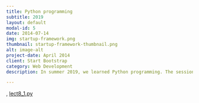 ```yaml
---
title: Python programming
subtitle: 2019
layout: default
modal-id: 5
date: 2014-07-14
img: startup-framework.png
thumbnail: startup-framework-thumbnail.png
alt: image-alt
project-date: April 2014
client: Start Bootstrap
category: Web Development
description: In summer 2019, we learned Python programming. The session topics, slides and some Python codes used in the study can be seen by clicking the links blow. <br><b>Introduction to Python programing language and Spyder (<a href="../files/Introduction.pdf">slides</a>, <a href="../files/lect1.py">lect1.py</a>)</LI></b> <br><b>Variable and data type (<a href="../files/variable.pdf">slides</a>, <a href="../files/lect2.py">lect2.py</a>)</LI></b> <br><b>Condition and branch statements (<a href="../files/condition.pdf">slides</a>, <a href="../files/lect3.py">lect3.py</a>)</LI></b> <br><b>Loop statements (<a href="../files/loop.pdf">slides</a>, <a href="../files/lect4.py">lect4.py</a>)</LI></b> <br><b>Arithmetic operation and string manipulation (<a href="../files/operation.pdf">slides</a>, <a href="../files/lect5.py">lect5.py</a>)</LI></b> <br><b>List data structure (<a href="../files/list.pdf">slides</a>, <a href="../files/lect6.py">lect6_1.py</a>, <a href="../files/lect6_challenge2_partial.py">lect6_2.py</a>)</LI></b> <br><b>Creating functions (<a href="../files/function.pdf">slides</a>, <a href="../files/lect7.py">lect7.py</a>)</LI></b> <br><b>Creating a simple game (<a href="../files/game.pdf">slides</a>, <a href="../files/lect8.py">lect8_0.py</a>, <a href="../files/lect8p1.py">lect8_1.py</a>, <a href="../files/lect8p2.py">lect8_2.py</a>, <a href="../files/lect8p3.py">lect8_3.py</a>)</LI></b>

---
```

, <a href="../files/lect8.py">lect8_1.py</a>

